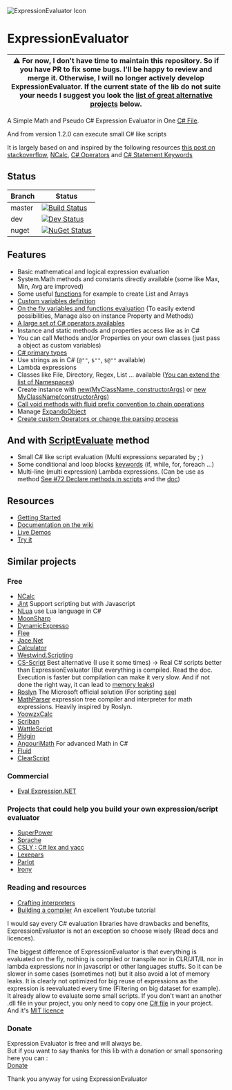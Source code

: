 ![ExpressionEvaluator Icon](https://github.com/codingseb/ExpressionEvaluator/blob/master/Icon.png?raw=true "ExpressionEvaluator A Simple Math and Pseudo C# Expression Evaluator in One C# File") 
# ExpressionEvaluator

| :warning: For now, I don't have time to maintain this repository. So if you have PR to fix some bugs. I'll be happy to review and merge it. Otherwise, I will no longer actively develop ExpressionEvaluator. If the current state of the lib do not suite your needs I suggest you look the [list of great alternative projects](#similar-projects) below.
| --- |

A Simple Math and Pseudo C# Expression Evaluator in One [C# File](./CodingSeb.ExpressionEvaluator/ExpressionEvaluator.cs).

And from version 1.2.0 can execute small C# like scripts 

It is largely based on and inspired by the following resources [this post on stackoverflow](http://stackoverflow.com/questions/333737/evaluating-string-342-yield-int-18/333749), [NCalc](https://github.com/pitermarx/NCalc-Edge), [C# Operators](https://msdn.microsoft.com/en-us/library/6a71f45d.aspx) and [C# Statement Keywords](https://docs.microsoft.com/en-us/dotnet/csharp/language-reference/keywords/statement-keywords)

## Status

|Branch|Status|
|---|---|
|master|[![Build Status](https://coding-seb.visualstudio.com/_apis/public/build/definitions/cbe8d2f2-9c7a-48aa-8366-89ef39381eff/1/badge)](https://coding-seb.visualstudio.com/ExpressionEvaluator/_build/index?definitionId=1)|
|dev|[![Dev Status](https://coding-seb.visualstudio.com/_apis/public/build/definitions/cbe8d2f2-9c7a-48aa-8366-89ef39381eff/2/badge)](https://coding-seb.visualstudio.com/ExpressionEvaluator/_build/index?definitionId=2)|
|nuget|[![NuGet Status](http://img.shields.io/nuget/v/CodingSeb.ExpressionEvaluator.svg?style=flat&max-age=86400)](https://www.nuget.org/packages/CodingSeb.ExpressionEvaluator/)|

## Features
* Basic mathematical and logical expression evaluation
* System.Math methods and constants directly available (some like Max, Min, Avg are improved)
* Some useful [functions](https://github.com/codingseb/ExpressionEvaluator/wiki/Variables-and-functions#standard-functions) for example to create List and Arrays
* [Custom variables definition](https://github.com/codingseb/ExpressionEvaluator/wiki/Variables-and-functions#custom-variables)
* [On the fly variables and functions evaluation](https://github.com/codingseb/ExpressionEvaluator/wiki/Variables-and-functions#on-the-fly-variables-and-functions-evaluation) (To easily extend possibilities, Manage also on instance Property and Methods)
* [A large set of C# operators availables](https://github.com/codingseb/ExpressionEvaluator/wiki/Operators-and-Keywords#standard-operators)
* Instance and static methods and properties access like as in C#
* You can call Methods and/or Properties on your own classes (just pass a object as custom variables)
* [C# primary types](https://github.com/codingseb/ExpressionEvaluator/wiki/C%23-Types-Management#primary-types)
* Use strings as in C# (`@""`, `$""`, `$@""` available)
* Lambda expressions
* Classes like File, Directory, Regex, List ... available ([You can extend the list of Namespaces](https://github.com/codingseb/ExpressionEvaluator/wiki/C%23-Types-Management#assemblies-namespaces-and-types))
* Create instance with [new(MyClassName, constructorArgs)](https://github.com/codingseb/ExpressionEvaluator/wiki/Variables-and-Functions#standard-functions) or [new MyClassName(constructorArgs)](https://github.com/codingseb/ExpressionEvaluator/wiki/Operators-and-Keywords#standard-operators)
* [Call void methods with fluid prefix convention to chain operations](https://github.com/codingseb/ExpressionEvaluator/wiki/Variables-and-Functions#go-fluid-with-a-simple-methods-prefixing-convention)
* Manage [ExpandoObject](https://github.com/codingseb/ExpressionEvaluator/wiki/ExpandoObject)
* [Create custom Operators or change the parsing process](https://github.com/codingseb/ExpressionEvaluator/wiki/Advanced-Customization-and-Hacking)

## And with [ScriptEvaluate](https://github.com/codingseb/ExpressionEvaluator/wiki/Getting-Started#small-scripts) method
* Small C# like script evaluation (Multi expressions separated by ; )
* Some conditional and loop blocks [keywords](https://github.com/codingseb/ExpressionEvaluator/wiki/Operators-and-Keywords#scripts-keywords) (if, while, for, foreach ...)
* Multi-line (multi expression) Lambda expressions. (Can be use as method [See #72 Declare methods in scripts](https://github.com/codingseb/ExpressionEvaluator/issues/72) and the [doc](https://github.com/codingseb/ExpressionEvaluator/wiki/Variables-and-Functions#simulate-function-and-methods-declaration-with-lambda-and-multiline-lambda))

## Resources
* [Getting Started](https://github.com/codingseb/ExpressionEvaluator/wiki/Getting-Started)
* [Documentation on the wiki](https://github.com/codingseb/ExpressionEvaluator/wiki)
* [Live Demos](https://dotnetfiddle.net/Packages/41132/CodingSeb_ExpressionEvaluator)
* [Try it](https://dotnetfiddle.net/up4x3W)

## Similar projects
### Free
* [NCalc](https://github.com/pitermarx/NCalc-Edge)
* [Jint](https://github.com/sebastienros/jint) Support scripting but with Javascript
* [NLua](https://github.com/NLua/NLua) use Lua language in C#
* [MoonSharp](https://github.com/moonsharp-devs/moonsharp/)
* [DynamicExpresso](https://github.com/davideicardi/DynamicExpresso/)
* [Flee](https://github.com/mparlak/Flee)
* [Jace.Net](https://github.com/pieterderycke/Jace)
* [Calculator](https://github.com/loresoft/Calculator)
* [Westwind.Scripting](https://github.com/RickStrahl/Westwind.Scripting)
* [CS-Script](https://github.com/oleg-shilo/cs-script) Best alternative (I use it some times) -> Real C# scripts better than ExpressionEvaluator (But everything is compiled. Read the doc. Execution is faster but compilation can make it very slow. And if not done the right way, it can lead to [memory leaks](https://en.wikipedia.org/wiki/Memory_leak))
* [Roslyn](https://github.com/dotnet/roslyn) The Microsoft official solution (For scripting [see](https://github.com/dotnet/roslyn/wiki/Scripting-API-Samples))
* [MathParser](https://github.com/KirillOsenkov/MathParser) expression tree compiler and interpreter for math expressions. Heavily inspired by Roslyn.
* [YoowzxCalc](https://github.com/MarkusSecundus/YoowzxCalc)
* [Scriban](https://github.com/scriban/scriban)
* [WattleScript](https://github.com/WattleScript/wattlescript)
* [Pidgin](https://github.com/benjamin-hodgson/Pidgin)
* [AngouriMath](https://github.com/asc-community/AngouriMath) For advanced Math in C#
* [Fluid](https://github.com/sebastienros/fluid)
* [ClearScript](https://github.com/microsoft/ClearScript)

### Commercial
* [Eval Expression.NET](http://eval-expression.net/)

### Projects that could help you build your own expression/script evaluator
* [SuperPower](https://github.com/datalust/superpower)
* [Sprache](https://github.com/sprache/Sprache)
* [CSLY : C# lex and yacc](https://github.com/b3b00/csly)
* [Lexepars](https://github.com/DNemtsov/Lexepars)
* [Parlot](https://github.com/sebastienros/parlot)
* [Irony](https://github.com/IronyProject/Irony)

### Reading and resources
* [Crafting interpreters](http://www.craftinginterpreters.com)
* [Building a compiler](minsk-compiler.net) An excellent Youtube tutorial
  
  
I would say every C# evaluation libraries have drawbacks and benefits, ExpressionEvaluator is not an exception so choose wisely (Read docs and licences).

The biggest difference of ExpressionEvaluator is that everything is evaluated on the fly, nothing is compiled or transpile nor in CLR/JIT/IL nor in lambda expressions nor in javascript or other languages stuffs.
So it can be slower in some cases (sometimes not) but it also avoid a lot of memory leaks. It is clearly not optimized for big reuse of expressions as the expression is reevaluated every time (Filtering on big dataset for example).
It already allow to evaluate some small scripts.
If you don't want an another .dll file in your project, you only need to copy one [C# file](./CodingSeb.ExpressionEvaluator/ExpressionEvaluator.cs) in your project. And it's [MIT licence](./LICENSE.md)

### Donate
Expression Evaluator is free and will always be.  
But if you want to say thanks for this lib with a donation or small sponsoring here you can :  
[Donate](https://www.paypal.com/donate?hosted_button_id=7K467U3H4NVJG)

Thank you anyway for using ExpressionEvaluator
